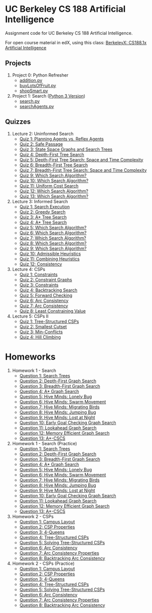 # UC Berkeley CS 188 Artificial Intelligence
Assignment code for UC Berkeley CS 188 Artificial Intelligence.

For open course material in edX, using this class: [BerkeleyX: CS188.1x
Artificial Intelligence](https://courses.edx.org/courses/BerkeleyX/CS188.1x-4/1T2015/course/)

## Projects
1. Project 0: Python Refresher
   * [addition.py](./Projects/Project0-PythonRefresher/addition.py)
   * [buyLotsOfFruit.py](./Projects/Project0-PythonRefresher/buyLotsOfFruit.py)
   * [shopSmart.py](./Projects/Project0-PythonRefresher/shopSmart.py)
2. Project 1: Search ([Python 3 Version](https://github.com/BigEggStudy/UW-CSEP-573-Wi19-Artificial-Intelligence/blob/master/Project%201%20-%20Search/))
   * [search.py](./Projects/Project1-Search/search.py)
   * [searchAgents.py](./Projects/Project1-Search/searchAgents.py)

## Quizzes
1. Lecture 2: Uninformed Search
   * [Quiz 1: Planning Agents vs. Reflex Agents](./Quizzes/Lecture2-UninformedSearch/Quiz01-PlanningAgentsVsReflexAgents.pdf)
   * [Quiz 2: Safe Passage](./Quizzes/Lecture2-UninformedSearch/Quiz02-SafePassage.pdf)
   * [Quiz 3: State Space Graphs and Search Trees](./Quizzes/Lecture2-UninformedSearch/Quiz03-StateSpaceGraphsAndSearchTrees.pdf)
   * [Quiz 4: Depth-First Tree Search](./Quizzes/Lecture2-UninformedSearch/Quiz04-DepthFirstTreeSearch.pdf)
   * [Quiz 5: Depth-First Tree Search: Space and Time Complexity](./Quizzes/Lecture2-UninformedSearch/Quiz05-DepthFirstTreeSearch-SpaceAndTimeComplexity.pdf)
   * [Quiz 6: Breadth-First Tree Search](./Quizzes/Lecture2-UninformedSearch/Quiz06-BreadthFirstTreeSearch.pdf)
   * [Quiz 7: Breadth-First Tree Search: Space and Time Complexity](./Quizzes/Lecture2-UninformedSearch/Quiz07-BreadthFirstTreeSearch-SpaceAndTimeComplexity.pdf)
   * [Quiz 9: Which Search Algorithm?](./Quizzes/Lecture2-UninformedSearch/Quiz09-WhichSearchAlgorithm.pdf)
   * [Quiz 10: Which Search Algorithm?](./Quizzes/Lecture2-UninformedSearch/Quiz10-WhichSearchAlgorithm.pdf)
   * [Quiz 11: Uniform Cost Search](./Quizzes/Lecture2-UninformedSearch/Quiz11-UniformCostSearch.pdf)
   * [Quiz 12: Which Search Algorithm?](./Quizzes/Lecture2-UninformedSearch/Quiz12-WhichSearchAlgorithm.pdf)
   * [Quiz 13: Which Search Algorithm?](./Quizzes/Lecture2-UninformedSearch/Quiz13-WhichSearchAlgorithm.pdf)
2. Lecture 3: Informed Search
   * [Quiz 1: Search Execution](./Quizzes/Lecture3-InformedSearch/Quiz01-SearchExecution.pdf)
   * [Quiz 2: Greedy Search](./Quizzes/Lecture3-InformedSearch/Quiz02-GreedySearch.pdf)
   * [Quiz 3: A* Tree Search](./Quizzes/Lecture3-InformedSearch/Quiz03-AStarTreeSearch.pdf)
   * [Quiz 4: A* Tree Search](./Quizzes/Lecture3-InformedSearch/Quiz04-AStarTreeSearch.pdf)
   * [Quiz 5: Which Search Algorithm?](./Quizzes/Lecture3-InformedSearch/Quiz05-WhichSearchAlgorithm.pdf)
   * [Quiz 6: Which Search Algorithm?](./Quizzes/Lecture3-InformedSearch/Quiz06-WhichSearchAlgorithm.pdf)
   * [Quiz 7: Which Search Algorithm?](./Quizzes/Lecture3-InformedSearch/Quiz07-WhichSearchAlgorithm.pdf)
   * [Quiz 8: Which Search Algorithm?](./Quizzes/Lecture3-InformedSearch/Quiz08-WhichSearchAlgorithm.pdf)
   * [Quiz 9: Which Search Algorithm?](./Quizzes/Lecture3-InformedSearch/Quiz09-WhichSearchAlgorithm.pdf)
   * [Quiz 10: Admissible Heuristics](./Quizzes/Lecture3-InformedSearch/Quiz10-AdmissibleHeuristics.pdf)
   * [Quiz 11: Combining Heuristics](./Quizzes/Lecture3-InformedSearch/Quiz11-CombiningHeuristics.pdf)
   * [Quiz 12: Consistency](./Quizzes/Lecture3-InformedSearch/Quiz12-Consistency.pdf)
3. Lecture 4: CSPs
   * [Quiz 1: Constraints](./Quizzes/Lecture4-CSPs/Quiz01-Constraints.pdf)
   * [Quiz 2: Constraint Graphs](./Quizzes/Lecture4-CSPs/Quiz02-ConstraintGraphs.pdf)
   * [Quiz 3: Constraints](./Quizzes/Lecture4-CSPs/Quiz03-Constraints.pdf)
   * [Quiz 4: Backtracking Search](./Quizzes/Lecture4-CSPs/Quiz04-BacktrackingSearch.pdf)
   * [Quiz 5: Forward Checking](./Quizzes/Lecture4-CSPs/Quiz05-ForwardChecking.pdf)
   * [Quiz 6: Arc Consistency](./Quizzes/Lecture4-CSPs/Quiz06-ArcConsistency.pdf)
   * [Quiz 7: Arc Consistency](./Quizzes/Lecture4-CSPs/Quiz07-ArcConsistency.pdf)
   * [Quiz 8: Least Constraining Value](./Quizzes/Lecture4-CSPs/Quiz08-LeastConstrainingValue.pdf)
4. Lecture 5: CSPs II
   * [Quiz 1: Tree-Structured CSPs](./Quizzes/Lecture5-CSPsII/Quiz01-TreeStructuredCSPs.pdf)
   * [Quiz 2: Smallest Cutset](./Quizzes/Lecture5-CSPsII/Quiz02-SmallestCutset.pdf)
   * [Quiz 3: Min-Conflicts](./Quizzes/Lecture5-CSPsII/Quiz03-MinConflicts.pdf)
   * [Quiz 4: Hill Climbing](./Quizzes/Lecture5-CSPsII/Quiz04-HillClimbing.pdf)

# Homeworks
1. Homework 1 - Search
   * [Question 1: Search Trees](./Homeworks/Homework1-Search/Question01-SearchTrees.pdf)
   * [Question 2: Depth-First Graph Search](./Homeworks/Homework1-Search/Question02-DepthFirstGraphSearch.pdf)
   * [Question 3: Breadth-First Graph Search](./Homeworks/Homework1-Search/Question03-BreadthFirstGraphSearch.pdf)
   * [Question 4: A* Graph Search](./Homeworks/Homework1-Search/Question04-AStarGraphSearch.pdf)
   * [Question 5: Hive Minds: Lonely Bug](./Homeworks/Homework1-Search/Question05-HiveMinds-LonelyBug.pdf)
   * [Question 6: Hive Minds: Swarm Movement](./Homeworks/Homework1-Search/Question06-HiveMinds-SwarmMovement.pdf)
   * [Question 7: Hive Minds: Migrating Birds](./Homeworks/Homework1-Search/Question07-HiveMinds-MigratingBirds.pdf)
   * [Question 8: Hive Minds: Jumping Bug](./Homeworks/Homework1-Search/Question08-HiveMinds-JumpingBug.pdf)
   * [Question 9: Hive Minds: Lost at Night](./Homeworks/Homework1-Search/Question09-HiveMinds-LostAtNight.pdf)
   * [Question 10: Early Goal Checking Graph Search](./Homeworks/Homework1-Search/Question10-EarlyGoalCheckingGraphSearch.pdf)
   * [Question 11: Lookahead Graph Search](./Homeworks/Homework1-Search/Question11-LookaheadGraphSearch.pdf)
   * [Question 12: Memory Efficient Graph Search](./Homeworks/Homework1-Search/Question12-MemoryEfficientGraphSearch.pdf)
   * [Question 13: A*-CSCS](./Homeworks/Homework1-Search/Question13-AStarCSCS.pdf)
2. Homework 1 - Search (Practice)
   * [Question 1: Search Trees](./Homeworks/Homework1-Search(Practice)/Question01-SearchTrees.pdf)
   * [Question 2: Depth-First Graph Search](./Homeworks/Homework1-Search(Practice)/Question02-DepthFirstGraphSearch.pdf)
   * [Question 3: Breadth-First Graph Search](./Homeworks/Homework1-Search(Practice)/Question03-BreadthFirstGraphSearch.pdf)
   * [Question 4: A* Graph Search](./Homeworks/Homework1-Search(Practice)/Question04-AStarGraphSearch.pdf)
   * [Question 5: Hive Minds: Lonely Bug](./Homeworks/Homework1-Search(Practice)/Question05-HiveMinds-LonelyBug.pdf)
   * [Question 6: Hive Minds: Swarm Movement](./Homeworks/Homework1-Search(Practice)/Question06-HiveMinds-SwarmMovement.pdf)
   * [Question 7: Hive Minds: Migrating Birds](./Homeworks/Homework1-Search(Practice)/Question07-HiveMinds-MigratingBirds.pdf)
   * [Question 8: Hive Minds: Jumping Bug](./Homeworks/Homework1-Search(Practice)/Question08-HiveMinds-JumpingBug.pdf)
   * [Question 9: Hive Minds: Lost at Night](./Homeworks/Homework1-Search(Practice)/Question09-HiveMinds-LostAtNight.pdf)
   * [Question 10: Early Goal Checking Graph Search](./Homeworks/Homework1-Search(Practice)/Question10-EarlyGoalCheckingGraphSearch.pdf)
   * [Question 11: Lookahead Graph Search](./Homeworks/Homework1-Search(Practice)/Question11-LookaheadGraphSearch.pdf)
   * [Question 12: Memory Efficient Graph Search](./Homeworks/Homework1-Search(Practice)/Question12-MemoryEfficientGraphSearch.pdf)
   * [Question 13: A*-CSCS](./Homeworks/Homework1-Search(Practice)/Question13-AStarCSCS.pdf)
3. Homework 2 - CSPs
   * [Question 1: Campus Layout](./Homeworks/Homework2-CSPs/Question01-CampusLayout.pdf)
   * [Question 2: CSP Properties](./Homeworks/Homework2-CSPs/Question02-CSPProperties.pdf)
   * [Question 3: 4-Queens](./Homeworks/Homework2-CSPs/Question03-4Queens.pdf)
   * [Question 4: Tree-Structured CSPs](./Homeworks/Homework2-CSPs/Question04-TreeStructuredCSPs.pdf)
   * [Question 5: Solving Tree-Structured CSPs](./Homeworks/Homework2-CSPs/Question05-SolvingTreeStructuredCSPs.pdf)
   * [Question 6: Arc Consistency](./Homeworks/Homework2-CSPs/Question06-ArcConsistency.pdf)
   * [Question 7: Arc Consistency Properties](./Homeworks/Homework2-CSPs/Question07-ArcConsistencyProperties.pdf)
   * [Question 8: Backtracking Arc Consistency](./Homeworks/Homework2-CSPs/Question08-BacktrackingArcConsistency.pdf)
4. Homework 2 - CSPs (Practice)
   * [Question 1: Campus Layout](./Homeworks/Homework2-CSPs(Practice)/Question01-CampusLayout.pdf)
   * [Question 2: CSP Properties](./Homeworks/Homework2-CSPs(Practice)/Question02-CSPProperties.pdf)
   * [Question 3: 4-Queens](./Homeworks/Homework2-CSPs(Practice)/Question03-4Queens.pdf)
   * [Question 4: Tree-Structured CSPs](./Homeworks/Homework2-CSPs(Practice)/Question04-TreeStructuredCSPs.pdf)
   * [Question 5: Solving Tree-Structured CSPs](./Homeworks/Homework2-CSPs(Practice)/Question05-SolvingTreeStructuredCSPs.pdf)
   * [Question 6: Arc Consistency](./Homeworks/Homework2-CSPs(Practice)/Question06-ArcConsistency.pdf)
   * [Question 7: Arc Consistency Properties](./Homeworks/Homework2-CSPs(Practice)/Question07-ArcConsistencyProperties.pdf)
   * [Question 8: Backtracking Arc Consistency](./Homeworks/Homework2-CSPs(Practice)/Question08-BacktrackingArcConsistency.pdf)
